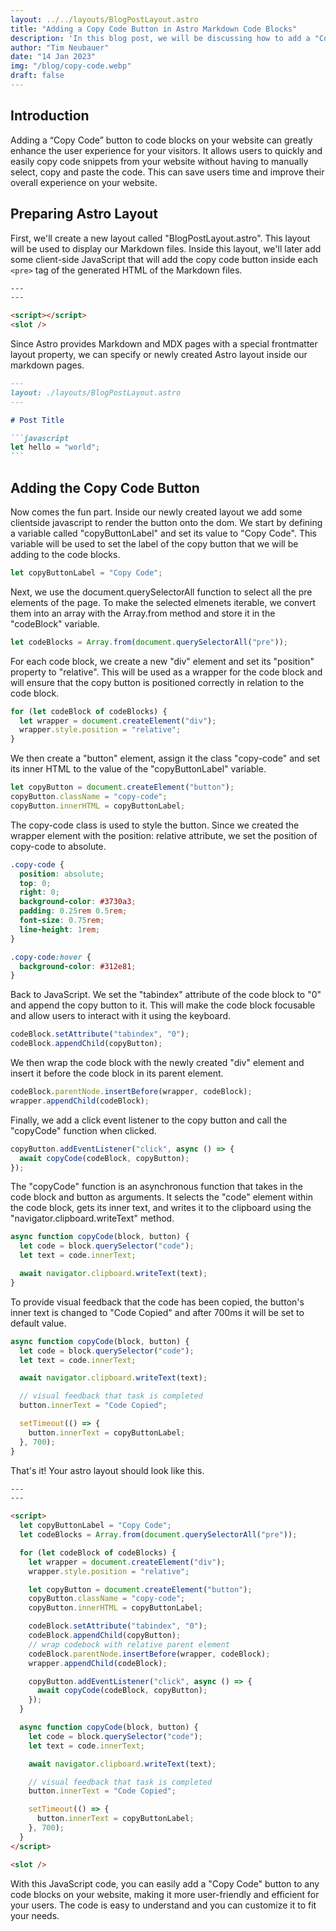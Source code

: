 ```yaml
---
layout: ../../layouts/BlogPostLayout.astro
title: "Adding a Copy Code Button in Astro Markdown Code Blocks"
description: 'In this blog post, we will be discussing how to add a "Copy Code" button to HTML code blocks using the Astro.build framework. However, the JavaScript code provided can also be used in any other HTML project.'
author: "Tim Neubauer"
date: "14 Jan 2023"
img: "/blog/copy-code.webp"
draft: false
---
```


## Introduction

Adding a “Copy Code” button to code blocks on your website can greatly enhance the user experience for your visitors. It allows users to quickly and easily copy code snippets from your website without having to manually select, copy and paste the code. This can save users time and improve their overall experience on your website.

## Preparing Astro Layout

First, we'll create a new layout called "BlogPostLayout.astro". This layout will be used to display our Markdown files. Inside this layout, we'll later add some client-side JavaScript that will add the copy code button inside each `<pre>` tag of the generated HTML of the Markdown files.

```html
---
---

<script></script>
<slot />
```

Since Astro provides Markdown and MDX pages with a special frontmatter layout property, we can specify or newly created Astro layout inside our markdown pages.

````markdown
---
layout: ./layouts/BlogPostLayout.astro
---

# Post Title

```javascript
let hello = "world";
```
````

## Adding the Copy Code Button

Now comes the fun part. Inside our newly created layout we add some clientside javascript to render the button onto the dom. We start by defining a variable called "copyButtonLabel" and set its value to "Copy Code". This variable will be used to set the label of the copy button that we will be adding to the code blocks.

```javascript
let copyButtonLabel = "Copy Code";
```

Next, we use the document.querySelectorAll function to select all the pre elements of the page. To make the selected elmenets iterable, we convert them into an array with the Array.from method and store it in the "codeBlock" variable.

```javascript
let codeBlocks = Array.from(document.querySelectorAll("pre"));
```

For each code block, we create a new "div" element and set its "position" property to "relative". This will be used as a wrapper for the code block and will ensure that the copy button is positioned correctly in relation to the code block.

```javascript
for (let codeBlock of codeBlocks) {
  let wrapper = document.createElement("div");
  wrapper.style.position = "relative";
}
```

We then create a "button" element, assign it the class "copy-code" and set its inner HTML to the value of the "copyButtonLabel" variable.

```javascript
let copyButton = document.createElement("button");
copyButton.className = "copy-code";
copyButton.innerHTML = copyButtonLabel;
```

The copy-code class is used to style the button. Since we created the wrapper element with the position: relative attribute, we set the position of copy-code to absolute.

```css
.copy-code {
  position: absolute;
  top: 0;
  right: 0;
  background-color: #3730a3;
  padding: 0.25rem 0.5rem;
  font-size: 0.75rem;
  line-height: 1rem;
}

.copy-code:hover {
  background-color: #312e81;
}
```

Back to JavaScript. We set the "tabindex" attribute of the code block to "0" and append the copy button to it. This will make the code block focusable and allow users to interact with it using the keyboard.

```javascript
codeBlock.setAttribute("tabindex", "0");
codeBlock.appendChild(copyButton);
```

We then wrap the code block with the newly created "div" element and insert it before the code block in its parent element.

```javascript
codeBlock.parentNode.insertBefore(wrapper, codeBlock);
wrapper.appendChild(codeBlock);
```

Finally, we add a click event listener to the copy button and call the "copyCode" function when clicked.

```javascript
copyButton.addEventListener("click", async () => {
  await copyCode(codeBlock, copyButton);
});
```

The "copyCode" function is an asynchronous function that takes in the code block and button as arguments. It selects the "code" element within the code block, gets its inner text, and writes it to the clipboard using the "navigator.clipboard.writeText" method.

```javascript
async function copyCode(block, button) {
  let code = block.querySelector("code");
  let text = code.innerText;

  await navigator.clipboard.writeText(text);
}
```

To provide visual feedback that the code has been copied, the button's inner text is changed to "Code Copied" and after 700ms it will be set to default value.

```javascript
async function copyCode(block, button) {
  let code = block.querySelector("code");
  let text = code.innerText;

  await navigator.clipboard.writeText(text);

  // visual feedback that task is completed
  button.innerText = "Code Copied";

  setTimeout(() => {
    button.innerText = copyButtonLabel;
  }, 700);
}
```

That's it! Your astro layout should look like this.

```html
---
---

<script>
  let copyButtonLabel = "Copy Code";
  let codeBlocks = Array.from(document.querySelectorAll("pre"));

  for (let codeBlock of codeBlocks) {
    let wrapper = document.createElement("div");
    wrapper.style.position = "relative";

    let copyButton = document.createElement("button");
    copyButton.className = "copy-code";
    copyButton.innerHTML = copyButtonLabel;

    codeBlock.setAttribute("tabindex", "0");
    codeBlock.appendChild(copyButton);
    // wrap codebock with relative parent element
    codeBlock.parentNode.insertBefore(wrapper, codeBlock);
    wrapper.appendChild(codeBlock);

    copyButton.addEventListener("click", async () => {
      await copyCode(codeBlock, copyButton);
    });
  }

  async function copyCode(block, button) {
    let code = block.querySelector("code");
    let text = code.innerText;

    await navigator.clipboard.writeText(text);

    // visual feedback that task is completed
    button.innerText = "Code Copied";

    setTimeout(() => {
      button.innerText = copyButtonLabel;
    }, 700);
  }
</script>

<slot />
```

With this JavaScript code, you can easily add a "Copy Code" button to any code blocks on your website, making it more user-friendly and efficient for your users. The code is easy to understand and you can customize it to fit your needs.
